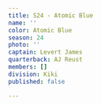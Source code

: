 ```yaml
---
title: S24 - Atomic Blue
name: ''
color: Atomic Blue
season: 24
photo: ''
captain: Levert James
quarterback: AJ Reust
members: []
division: Kiki
published: false

---
```


